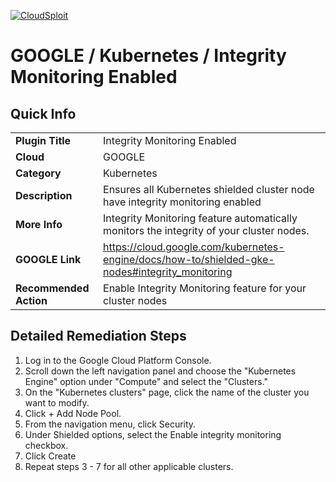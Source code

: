[![CloudSploit](https://cloudsploit.com/img/logo-new-big-text-100.png "CloudSploit")](https://cloudsploit.com)

# GOOGLE / Kubernetes / Integrity Monitoring Enabled

## Quick Info

| | |
|-|-|
| **Plugin Title** | Integrity Monitoring Enabled |
| **Cloud** | GOOGLE |
| **Category** | Kubernetes |
| **Description** | Ensures all Kubernetes shielded cluster node have integrity monitoring enabled |
| **More Info** | Integrity Monitoring feature automatically monitors the integrity of your cluster nodes. |
| **GOOGLE Link** | https://cloud.google.com/kubernetes-engine/docs/how-to/shielded-gke-nodes#integrity_monitoring |
| **Recommended Action** | Enable Integrity Monitoring feature for your cluster nodes |

## Detailed Remediation Steps
1. Log in to the Google Cloud Platform Console.
2. Scroll down the left navigation panel and choose the "Kubernetes Engine" option under "Compute" and select the "Clusters." 
3. On the "Kubernetes clusters" page, click the name of the cluster you want to modify.
4. Click + Add Node Pool.
5. From the navigation menu, click Security.
6. Under Shielded options, select the Enable integrity monitoring checkbox.
7. Click Create
8. Repeat steps 3 - 7 for all other applicable clusters.